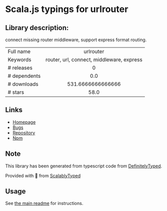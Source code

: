 
# Scala.js typings for urlrouter


## Library description:
connect missing router middleware, support express format routing.

|                    |                 |
| ------------------ | :-------------: |
| Full name          | urlrouter |
| Keywords           | router, url, connect, middleware, express |
| # releases         | 0 |
| # dependents       | 0.0 |
| # downloads        | 531.6666666666666 |
| # stars            | 58.0 |

## Links
- [Homepage](http://github.com/fengmk2/urlrouter)
- [Bugs](http://github.com/fengmk2/urlrouter/issues)
- [Repository](https://github.com/fengmk2/urlrouter)
- [Npm](https://www.npmjs.com/package/urlrouter)
    


## Note
This library has been generated from typescript code from [DefinitelyTyped](https://definitelytyped.org).

Provided with :purple_heart: from [ScalablyTyped](https://github.com/oyvindberg/ScalablyTyped)

## Usage
See [the main readme](../../readme.md) for instructions.


